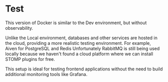 # Test

This version of Docker is similar to the Dev environment, but without observability.

Unlike the Local environment, databases and other services are hosted in the cloud, providing a more realistic testing environment. For example, Aiven for PostgreSQL and Redis Unfortunately RabbitMQ is still being used locally because we haven't found a cloud platform where we can install STOMP plugins for free.

This setup is ideal for testing frontend applications without the need to build additional monitoring tools like Grafana.

